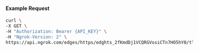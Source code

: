<!-- Code generated for API Clients. DO NOT EDIT. -->

#### Example Request

```bash
curl \
-X GET \
-H "Authorization: Bearer {API_KEY}" \
-H "Ngrok-Version: 2" \
https://api.ngrok.com/edges/https/edghts_2fKmdDj1VCQRGVosiCTn7HO5hY0/tls_termination
```
